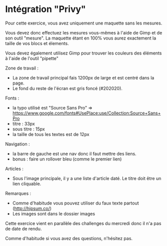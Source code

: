 # Intégration "Privy"

Pour cette exercice, vous avez uniquement une maquette sans les mesures.

Vous devez donc effectuez les mesures vous-mêmes à l'aide de Gimp et de son outil "mesure". La maquette étant en 100% vous aurez exactement la taille de vos blocs et élements.

Vous devez également utilisez Gimp pour trouver les couleurs des éléments à l'aide de l'outil "pipette"

Zone de travail :
- La zone de travail principal fais 1200px de large et est centré dans la page.
- Le fond du reste de l'écran est gris foncé (#202020).

Fonts :
- la typo utilisé est "Source Sans Pro" => https://www.google.com/fonts#UsePlace:use/Collection:Source+Sans+Pro
- titre : 33px
- sous titre : 15px
- la taille de tous les textes est de 12px 

Navigation :
- la barre de gauche est une nav donc il faut mettre des liens. 
- bonus : faire un rollover bleu (comme le premier lien)

Articles :
- Sous l'image principale, il y a une liste d'article daté. Le titre doit être un lien cliquable.

Remarques :
- Comme d'habitude vous pouvez utiliser du faux texte partout (http://hipsum.co/)
- Les images sont dans le dossier images


Cette exercice vient en parallèle des challenges du mercredi donc il n'a pas de date de rendu.

Comme d'habitude si vous avez des questions, n'hésitez pas.
